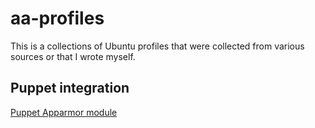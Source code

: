 # aa-profiles

This is a collections of Ubuntu profiles that were collected from various sources or that I wrote myself.

## Puppet integration

[Puppet Apparmor module](https://github.com/simondeziel/puppet-apparmor)

